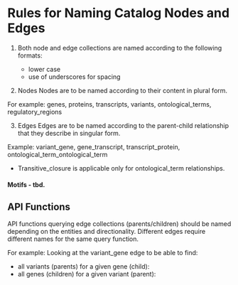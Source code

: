 # Rules for Naming Catalog Nodes and Edges

1. Both node and edge collections are named according to the following formats:
    - lower case
    - use of underscores for spacing

2. Nodes
Nodes are to be named according to their content in plural form.

For example: genes, proteins, transcripts, variants, ontological_terms, regulatory_regions


3. Edges
Edges are to be named according to the parent-child relationship that they describe in singular form.

Example: variant_gene, gene_transcript, transcript_protein, ontological_term_ontological_term

- Transitive_closure is applicable only for ontological_term relationships.


#### Motifs - tbd.


## API Functions

API functions querying edge collections (parents/children) should be named depending on the entities and directionality. Different edges require different names for the same query function.

For example: Looking at the variant_gene edge to be able to find:
* all variants (parents) for a given gene (child):
* all genes (children) for a given variant (parent):
